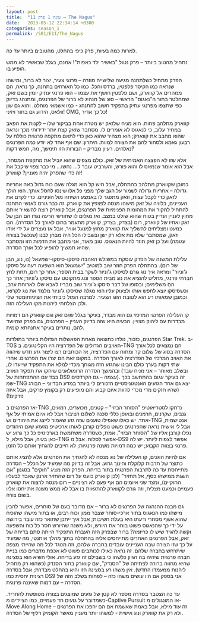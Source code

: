 ```yaml
---
layout: post
title:  "עונה 1 פרק 11 – The Nagus"
date:   2013-05-12 22:34:14 +0300
categories: season_1
permalink: /S01/E11/The_Nagus
---
```

למרות כמה בעיות, פרק כיפי בהחלט, מהטובים ביותר עד כה.

נתחיל מהטוב ביותר – פרק נטול "באשיר ילד כאפות"! אמנם, בגלל שבאשיר לא ממש הופיע בו.

הפרק מתחיל כשלתחנה מגיעה שלישייה מוזרה – פרנגי צעיר, יצור לא ברור, ומישהו שנראה כמו הקיסר פלפטין, ברדס והכל. כמו כל האורחים בתחנה, כך נראה, הם ממהרים אל קווארק, ושם פלפטין חושף את עצמו – הוא פרנגי עתיק יומין בשם זאק, שמחלטר בתור ה"נאגוס" הראשי – סוג של מנהיג לא ברור של הפרנגים, ומתנהג בדיוק כפי שתצפו מפרנגי עתיק בתפקיד חשוב להתנהג - כמו אשמאי מוחלט. והוא גם שון וולאס, הידוע גם בתור ויזיני! OMG, כל כך אדיר! 

קווארק מתלהב פחות. הוא מניח שלזאק יש מטרה אחת בביקור שלו – לקנות את הפאב במחיר עלוב, כי לנאגוס לא אומרים לו. מסתבר שזאק קצת יותר ידידותי מכך ונראה שהוא מחבב את קווארק; הוא מצהיר שהוא כאן כדי לתאם מתקפה פרנגית כוללת על רבעון גאמא ולסחור להם את הצורה למוות. היתרון: שם אף אחד לא יודע כמה הפרנגים נאלחים. רעיון מבריק – הבורות הזו תימשך, מה, חמש דקות?

אלא שזו לא הפצצה האמיתית של זאק. כולם מצפים שהוא יוביל את מתקפת המסחר, אבל הוא אומר שנמאס לו והוא פורש, והשרביט עובר ל... נחשו... מי כבר צפוי שיקבל את זה כדי שהפרק יהיה מעניין? קווארק!

כמובן שקווארק מתלהב בהתחלה, אבל חיש קל הוא מגלה שעם כוח גדול באה אחריות גדולה – אחריות גדולה לשמור על הגב שלך מפני כל אלו שינסו לחסל אותך. הוא הולך לזאק כדי לקבל עצות, וזאק מתפגר לו באמצע השיחה מול העיניים. כדי לקדם את העניינים, בלוויה של זאק מישהו מנסה לפצפץ את קווארק. זה כבר גורם לאנשי התחנה להתחיל לחקור את המהומות הפנימיות של הפרנגים, אבל קווארק רוצה להשאיר אותם מחוץ לעניין ועדיין בטוח שהוא שולט במצב. ואז מגלים לו שחורשי הרעה נגדו הם הבן של זאק ואחיו של קווארק, רום (בצדק, בצדק; קווארק מתעמר ברום לאורך כל הסדרה). הם כמעט ומצליחים להשליך את קווארק מחוץ למנעל אוויר, אבל אז נעצרים על ידי אודו וזאק, שמסתבר שלא מת אלא רק ישן ובשבילו הכל היה מבחן לבנו (שנכשל בצורה עגומה) ועל כן זאק חוזר להיות הנאגוס. טוב מאוד, אני מחבב את הדמות הזו ומסתבר שהיא תמשיך להופיע לכל אורך הסדרה.

עלילת המשנה של הפרק עוסקת במשולש האהבה סיסקו-סיסקו-ישמעאל (נו, נוג, הבן של רום). בהתחלה הפרק חוזר שוב למוטיב "ישמעאל הוא השפעה רעה על סיסקו ג'וניור" ומראה איך נוג גורם לסיסקו ג'וניור לשקר בבית הספר; אחר כך רום, תחת לחץ חברתי פרנגי, מחליט להוציא את נוג מבית הספר ונוג מתקוטט עם סיסקו ג'וניור; אחר כך הם משלימים; ובסופו של דבר סיסקו ג'וניור שוב מבריז לאבא שלו לארוחת ערב, וכשסיסקו יוצא לחפש אותו ולצעוק עליו הוא מגלה שסיסקו ג'וניור מלמד את נוג לקרוא, וכמובן שמאותו רע הוא לטובת הזוג הצעיר. למרבה המזל כיביתי את הציניותומטר שלי ולכן הצלחתי ליהנות מקו העלילה הזה.

קו העלילה הפרנגי המרכזי גם הוא מבדר, בעיקר בגלל שגם זאק וגם קווארק הם דמויות מבדרות עם ליהוק מצויין. הבעיה היא שזה בדיוק העניין – הפרנגים, גם בפרק שמיועד להם, נותרים בעיקר אתנחתא קומית.

הפרנגים, כזכור, נולדו כתוצאה מאחת הפאשלות הגדולות ביותר בתולדות Star Trek. ב-TOS האויבים הגדולים של הפדרציה היו הקלינגונים. ב-TNG הם נמצאים לכל אורך הסדרה בסוג של שלום קר ומתוח עם הפדרציה, אז הכותבים רצו ליצור גזע חדש שיהווה את האויב המרכזי של הפדרציה לאורך הסדרה. במקום זאת הם יצרו את הפרנגים. אחרי שתי דקות בערך כולם הבינו שהגזע הזה מגוחך מכדי למלא את התפקיד שייעדו לו, ובהמשך הסדרה הרומולאנים שיחקו את תפקיד האויב (ובשלב מאוחר – אני מניח שבד בבד עם ההתפתחות של DS9 עצמה – גם הקרדסים). זה בעיקר עגום בהתחשב בכך שמ-TNG יצא גם אחד הגזעים האנטגוניסטיים הזכורים לי ביותר במדע הבדיוני – הבורג (שהיו חזקים מדי מכדי להוות איום קבוע והם מופיעים רק בקומץ פרקים, אבל איזה פרקים!)

אז הפרנגים ב-TNG נדחקו לסטריאוטיפ "הסוחר הבזוי" – קטנים, מכוערים, רמאים, גנבים, שקרנים, חרמנים ובאופן כללי סכנה לשלום הציבור אבל לא איום אמיתי על אף אחד. יש כאלו שאפילו טוענים שזה גזע שאמור לייצג את היהודים וש-TNG אנטישמית, אבל לי אישית נראה שהפרנגים פשוט נופלים קורבן לאותו ארכיטיפ מזעזע שגם היהודים נפלו קורבן אליו של "הסוחר הבזוי". אמת, כשסדרה משתמשת בארכיטיפ כל כך גרוע יש כאן בעיה, אבל מילא, ל-TNG אפשר לסלוח. אבל מ-DS9 אפשר לצפות ליותר. יש לה פרנגי בצוות הקבוע; יש כמה דמויות משנה פרנגיות; לא חייבים להגחיך אותם כל הזמן.

אם להיות הוגנים, קו העלילה של נוג מנסה לא להגחיך את הפרנגים אלא להציג אותם כתוצר של תרבות קלוקלת וחינוך גרוע. אבל זה בדיוק מה שמעיד על הכלל – הסדרה מתייחסת עד כה לתרבות הפרנגית בתור בדיחה. הפרק הזה מציג "חוקים" בסגנון "אם השגת ממישהו כסף, אל תחזיר" (לכן קווארק כועס על רום שהחזיר ארנק שאבד לבעליו החוקיים), ומצד שני איומים הם אף פעם לא רציניים – רום מנסה לרצוח את קווארק פעמיים וכמעט מצליח, וזה גורם לקווארק להתגאות בו אבל לא ממש משנה את יחסו אליו בשום צורה.

גם מבנה ההנהגה של הפרנגים לא ברור – אם מדובר בעם של סוחרים, אפשר להבין מישהו כמו הנאגוס בתור ארכי-סוחר שצבר ממון וכוח רבים, או בתור מישהו שהוכיח שהוא אשף מסחרי ודעתו היא בעלת חשיבות; אבל איך ייתכן שתואר כזה עובר בירושה על ידי כך שהנאגוס פשוט בוחר את היורש, ולא משנה שהיורש חסר כל כוח והשפעה וקשה להגיד שיש לו כריזמה? ברור שבפרק הזה העברת התפקיד הייתה סתם בדיחה של זאק, אבל הפרנגים האחרים מתייחסים אליה בהתחלה בתוך מהלך אותנטי, מה שמעיד על כך שזו הצורה שבה העניינים עובדים בחברה שלהם, וזה מנוגד לכל מה שהייתי מצפה שיתרחש בחברה שלהם. זה נראה כאילו לכותבים פשוט לא אכפת מדברים כמו בניית חברה פרנגית שיהיה בה הגיון כלשהו כי בשבילם זה גזע בדיחה.
אולי השיא הוא בסצינה שהיא מחווה ברורה לפתיחה של "הסנדק", עם קווארק בתור הסנדק (כשהוא רק מתחיל ליהנות ממעמדו החדש). אין משהו רע בסצינה הזו והיא בהחלט מבדרת; אבל בסדרה רצינית יחסית כמו DS9 אני בספק אם היו עושים משהו כזה – לפחות בשלב הזה של הסדרה – עם דמות שאיננה פרנגית.

עד כה הצטבר בסדרה מספר לא קטן של גזעים שמוצגים בצורה מטופשת להחריד. כשמדובר על גזעים חד פעמיים, כמו הציידים מ-Captive Pursuit או המונגולים מ-Move Along Home זה עוד מילא, אבל באמת שאשמח אם הם יהפכו את הפרנגים – ולא רק את קווארק ונוג אישית - למשהו יותר מעניין מאשר הקומיק רליף של הסדרה.